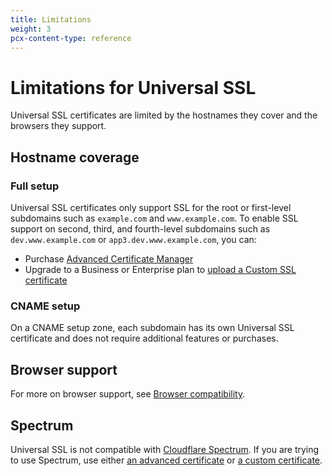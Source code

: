 ```yaml
---
title: Limitations
weight: 3
pcx-content-type: reference
---
```


# Limitations for Universal SSL

Universal SSL certificates are limited by the hostnames they cover and the browsers they support.

## Hostname coverage

### Full setup

Universal SSL certificates only support SSL for the root or first-level subdomains such as `example.com` and `www.example.com`. To enable SSL support on second, third, and fourth-level subdomains such as `dev.www.example.com` or `app3.dev.www.example.com`, you can:

- Purchase [Advanced Certificate Manager](../../advanced-certificate-manager)
- Upgrade to a Business or Enterprise plan to [upload a Custom SSL certificate](../../custom-certificates)

### CNAME setup

On a CNAME setup zone, each subdomain has its own Universal SSL certificate and does not require additional features or purchases.

## Browser support

For more on browser support, see [Browser compatibility](/ssl-tls/browser-compatibility).

## Spectrum

Universal SSL is not compatible with [Cloudflare Spectrum](https://developers.cloudflare.com/spectrum). If you are trying to use Spectrum, use either [an advanced certificate](/edge-certificates/advanced-certificate-manager) or [a custom certificate](/edge-certificates/custom-certificates).

